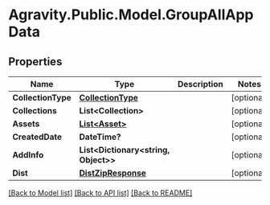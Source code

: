 # Agravity.Public.Model.GroupAllAppData

## Properties

Name | Type | Description | Notes
------------ | ------------- | ------------- | -------------
**CollectionType** | [**CollectionType**](CollectionType.md) |  | [optional] 
**Collections** | **List&lt;Collection&gt;** |  | [optional] 
**Assets** | [**List&lt;Asset&gt;**](Asset.md) |  | [optional] 
**CreatedDate** | **DateTime?** |  | [optional] 
**AddInfo** | **List&lt;Dictionary&lt;string, Object&gt;&gt;** |  | [optional] 
**Dist** | [**DistZipResponse**](DistZipResponse.md) |  | [optional] 

[[Back to Model list]](../README.md#documentation-for-models) [[Back to API list]](../README.md#documentation-for-api-endpoints) [[Back to README]](../README.md)


